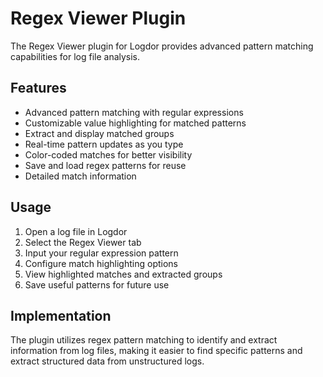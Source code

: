 # Regex Viewer Plugin

The Regex Viewer plugin for Logdor provides advanced pattern matching capabilities for log file analysis.

## Features

- Advanced pattern matching with regular expressions
- Customizable value highlighting for matched patterns
- Extract and display matched groups
- Real-time pattern updates as you type
- Color-coded matches for better visibility
- Save and load regex patterns for reuse
- Detailed match information

## Usage

1. Open a log file in Logdor
2. Select the Regex Viewer tab
3. Input your regular expression pattern
4. Configure match highlighting options
5. View highlighted matches and extracted groups
6. Save useful patterns for future use

## Implementation

The plugin utilizes regex pattern matching to identify and extract information from log files, making it easier to find specific patterns and extract structured data from unstructured logs.
